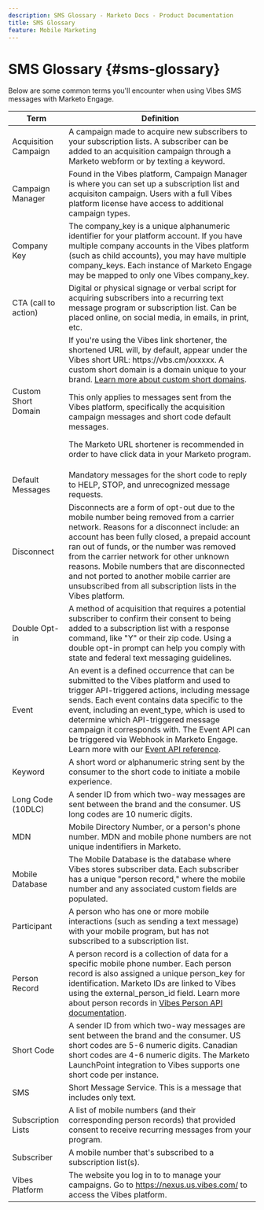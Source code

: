 ```yaml
---
description: SMS Glossary - Marketo Docs - Product Documentation
title: SMS Glossary
feature: Mobile Marketing
---
```

# SMS Glossary {#sms-glossary}

Below are some common terms you'll encounter when using Vibes SMS messages with Marketo Engage.

<table>
<thead>
  <tr>
    <th>Term</th>
    <th>Definition</th>
  </tr>
</thead>
<tbody>
  <tr>
    <td>Acquisition Campaign</td>
    <td>A campaign made to acquire new subscribers to your subscription lists. A subscriber can be added to an acquisition campaign through a Marketo webform or by texting a keyword.</td>
  </tr>
  <tr>
    <td>Campaign Manager</td>
    <td>Found in the Vibes platform, Campaign Manager is where you can set up a subscription list and acquisiton campaign. Users with a full Vibes platform license have access to additional campaign types.</td>
  </tr>
  <tr>
    <td>Company Key</td>
    <td>The company_key is a unique alphanumeric identifier for your platform account. If you have multiple company accounts in the Vibes platform (such as child accounts), you may have multiple company_keys. Each instance of Marketo Engage may be mapped to only one Vibes company_key.</td>
  </tr>
  <tr>
    <td>CTA (call to action)</td>
    <td>Digital or physical signage or verbal script for acquiring subscribers into a recurring text message program or subscription list. Can be placed online, on social media, in emails, in print, etc.</td>
  </tr>
  <tr>
    <td>Custom Short Domain</td>
    <td>If you're using the Vibes link shortener, the shortened URL will, by default, appear under the Vibes short URL: https://vbs.cm/xxxxxx. A custom short domain is a domain unique to your brand. <a href="https://developer-platform.vibes.com/docs/creating-a-custom-short-domain">Learn more about custom short domains</a>.<p>
    This only applies to messages sent from the Vibes platform, specifically the acquisition campaign messages and short code default messages.<p>
    The Marketo URL shortener is recommended in order to have click data in your Marketo program.</td>
  </tr>
  <tr>
    <td>Default Messages</td>
    <td>Mandatory messages for the short code to reply to HELP, STOP, and unrecognized message requests.</td>
  </tr>
  <tr>
    <td>Disconnect</td>
    <td>Disconnects are a form of opt-out due to the mobile number being removed from a carrier network. Reasons for a disconnect include: an account has been fully closed, a prepaid account ran out of funds, or the number was removed from the carrier network for other unknown reasons. Mobile numbers that are disconnected and not ported to another mobile carrier are unsubscribed from all subscription lists in the Vibes platform.</td>
  </tr>
  <tr>
    <td>Double Opt-in</td>
    <td>A method of acquisition that requires a potential subscriber to confirm their consent to being added to a subscription list with a response command, like "Y" or their zip code. Using a double opt-in prompt can help you comply with state and federal text messaging guidelines.</td>
  </tr>
  <tr>
    <td>Event</td>
    <td>An event is a defined occurrence that can be submitted to the Vibes platform and used to trigger API-triggered actions, including message sends. Each event contains data specific to the event, including an event_type, which is used to determine which API-triggered message campaign it corresponds with. The Event API can be triggered via Webhook in Marketo Engage. Learn more with our <a href="https://developer-platform.vibes.com/reference/event-api">Event API reference</a>.</td>
  </tr>
  <tr>
    <td>Keyword</td>
    <td>A short word or alphanumeric string sent by the consumer to the short code to initiate a mobile experience.</td>
  </tr>
  <tr>
    <td>Long Code (10DLC)</td>
    <td>A sender ID from which two-way messages are sent between the brand and the consumer. US long codes are 10 numeric digits.</td>
  </tr>
  <tr>
    <td>MDN</td>
    <td>Mobile Directory Number, or a person's phone number. MDN and mobile phone numbers are not unique indentifiers in Marketo.</td>
  </tr>
  <tr>
    <td>Mobile Database</td>
    <td>The Mobile Database is the database where Vibes stores subscriber data. Each subscriber has a unique "person record," where the mobile number and any associated custom fields are populated.</td>
  </tr>
  <tr>
    <td>Participant</td>
    <td>A person who has one or more mobile interactions (such as sending a text message) with your mobile program, but has not subscribed to a subscription list.</td>
  </tr>
  <tr>
    <td>Person Record</td>
    <td>A person record is a collection of data for a specific mobile phone number. Each person record is also assigned a unique person_key for identification. Marketo IDs are linked to Vibes using the external_person_id field. Learn more about person records in <a href="https://developer-platform.vibes.com/reference/person-api">Vibes Person API documentation</a>.</td>
  </tr>
  <tr>
    <td>Short Code</td>
    <td>A sender ID from which two-way messages are sent between the brand and the consumer. US short codes are 5-6 numeric digits. Canadian short codes are 4-6 numeric digits. The Marketo LaunchPoint integration to Vibes supports one short code per instance.</td>
  </tr>
  <tr>
    <td>SMS</td>
    <td>Short Message Service. This is a message that includes only text.</td>
  </tr>
  <tr>
    <td>Subscription Lists</td>
    <td>A list of mobile numbers (and their corresponding person records) that provided consent to receive recurring messages from your program.</td>
  </tr>
  <tr>
    <td>Subscriber</td>
    <td>A mobile number that's subscribed to a subscription list(s).</td>
  </tr>
  <tr>
    <td>Vibes Platform</td>
    <td>The website you log in to to manage your campaigns. Go to <a href="https://nexus.us.vibes.com/">https://nexus.us.vibes.com/</a> to access the Vibes platform.</td>
  </tr>
</tbody>
</table>
